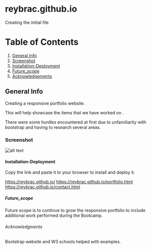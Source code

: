 # reybrac.github.io
Creating the initial file

# Table of Contents
1. [General Info](#general-info)
2. [Screenshot](#Screenshot)
3. [Installation-Deployment](#Installation-Deployment)
4. [Future_scope](#Future_scope)
5. [Acknowledgements](#Acknowledgements)

## General Info

Creating a responsive portfolio website. 

This will help showcase the items that we have worked on . 

There were some hurdles encountered at first due to unfamiliarity with bootstrap and having to research several areas. 


### Screenshot
![alt text](https://github.com/reybrac/reybrac.github.io/blob/main/Assets/Images/Reybrac.github.io.JPG?raw=true)

#### Installation-Deployment
Copy the link and paste it to your browser to install and deploy it. 

https://reybrac.github.io/
https://reybrac.github.io/portfolio.html
https://reybrac.github.io/contact.html

##### Future_scope
Future scope is to continue to grow the responsive portfolio to include additional work performed during the Bootcamp.

###### Acknowledgments
Bootstrap website and W3 schools helped with examples. 